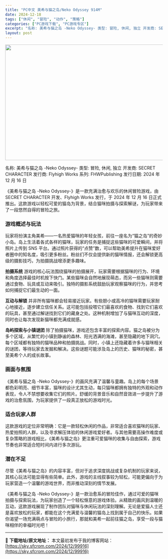 ```yaml
---
title: "PC中文 美希与猫之岛/Neko Odyssey 914M"
date: 2024-12-18
tags: ["休闲", "冒险", "动作", "策略"]
categories: ["PC游戏下载", "PC游戏专区"]
excerpt: "名称: 美希与猫之岛 -Neko Odyssey- 类型: 冒险, 休闲, 独立 开发商: SECRET CHARACTER 发行商: Flyhigh Works 系列: FHWPublishing 发行日期: 2024 年 12 月 16 日 《美希与猫之岛 -Neko Odyssey-》是一款充&hellip;"
layout: post
---
```


<img class="aligncenter size-full wp-image-99917" src="https://sky.sfcrom.com/wp-content/uploads/2024/12/2024121802175546.webp" alt="" width="660" height="370" />

名称: 美希与猫之岛 -Neko Odyssey-
类型: 冒险, 休闲, 独立
开发商: SECRET CHARACTER
发行商: Flyhigh Works
系列: FHWPublishing
发行日期: 2024 年 12 月 16 日

《美希与猫之岛 -Neko Odyssey-》是一款充满治愈与欢乐的休闲冒险游戏，由 SECRET CHARACTER 开发、Flyhigh Works 发行，于 2024 年 12 月 16 日正式推出。这款游戏以轻松可爱的猫岛为背景，结合猫咪拍摄与探索解谜，为玩家带来了一段悠然自得的冒险之旅。
<h3><strong>游戏概述与玩法</strong></h3>
玩家将扮演主角美希——一名热爱猫咪的年轻女孩，前往一座名为“猫之岛”的奇妙小岛。岛上生活着各式各样的猫咪，玩家的任务是捕捉这些猫咪的可爱瞬间，并将照片上传到 SNS 平台。通过照片获得的“点赞”数，可以帮助美希提升在猫咪爱好者圈中的知名度，吸引更多粉丝。粉丝们不仅会提供新的猫咪情报，还会解锁更高级的摄影技巧，为拍摄挑战增添更多趣味。

<strong>拍摄系统</strong>
游戏的核心玩法围绕猫咪的拍摄展开，玩家需要根据猫咪的行为、环境和角度选择最佳时机按下快门。某些猫咪会自然地展现萌态，而另一些猫咪则需要通过食物、玩具或互动来吸引。独特的摄影系统鼓励玩家观察猫咪的行为，并思考如何捕捉它们最生动的一面。

<strong>互动与解锁</strong>
并非所有猫咪都会轻易接近玩家。有些胆小或高冷的猫咪需要玩家耐心地接近，逐步建立信任关系。这可能包括投喂它们最喜欢的食物、找到它们喜欢的玩具，甚至通过解谜找到它们的藏身之处。这种机制增加了与猫咪互动的深度，同时也让每次发现新猫咪都充满成就感。

<strong>岛屿探索与小镇谜团</strong>
除了拍摄猫咪，游戏还包含丰富的探索内容。猫之岛被分为多个区域，从繁忙的小镇到静谧的森林、阳光洒满的海滩，甚至隐藏的地下洞穴。每个区域都有独特的猫咪品种和拍摄挑战。同时，小镇上还隐藏着许多与猫咪相关的谜团，等待玩家去发掘和解决。这些谜题可能涉及岛上的历史、猫咪的秘密，甚至美希个人的成长故事。
<h3><strong>画面与氛围</strong></h3>
《美希与猫之岛 -Neko Odyssey-》的画风充满了温馨与童趣。岛上的每个场景都色彩明亮、细节丰富，猫咪的设计尤其生动，每只猫咪都拥有独特的外观和动作表现，令人不禁想要收集它们的照片。舒缓的背景音乐和自然音效进一步提升了游戏的治愈氛围，为玩家提供了一段真正放松的游戏时光。
<h3><strong>适合玩家人群</strong></h3>
这款游戏的定位非常明确：它是一款轻松休闲的作品，非常适合喜欢猫咪的玩家、热爱拍照的人群，以及寻求解压体验的休闲游戏爱好者。与其他需要高操作难度或复杂策略的游戏相比，《美希与猫之岛》更注重可爱猫咪的收集与自由探索，游戏节奏也非常适合短时间内进行多次游玩。
<h3><strong>潜在不足</strong></h3>
尽管《美希与猫之岛》的内容丰富，但对于追求深度挑战或复杂机制的玩家来说，其核心玩法可能显得有些简单。此外，游戏的主线叙事较为轻松，可能更偏向于为玩家营造一个温馨的游戏世界，而非推动深刻的情节发展。

《美希与猫之岛 -Neko Odyssey-》是一款治愈系的冒险佳作，通过可爱的猫咪拍摄与探索玩法，为玩家创造了一个轻松惬意的游戏体验。从精致的画风到温暖的互动，这款游戏展现了制作团队对猫咪与休闲玩法的深刻理解。无论是爱猫人士还是喜欢放松的玩家，都能在这个充满爱与温馨的猫岛上找到属于自己的快乐。如果你渴望一场充满萌点与冒险的小旅行，那就和美希一起前往猫之岛，享受一段与猫咪相伴的幸福时光吧！

---
📖 **下载地址/原文地址：** 本文最初发布于我的博客网站：[https://sky.sfcrom.com/2024/12/99916](https://sky.sfcrom.com/2024/12/99916)
